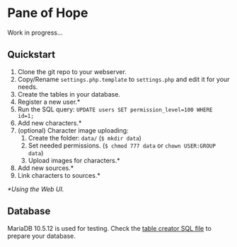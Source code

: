 # Pane of Hope

Work in progress...


## Quickstart

1. Clone the git repo to your webserver.
1. Copy/Rename `settings.php.template` to `settings.php` and edit it for your needs.
1. Create the tables in your database.
1. Register a new user.\*
1. Run the SQL query: `UPDATE users SET permission_level=100 WHERE id=1;`
1. Add new characters.\*
1. (optional) Character image uploading:
    1. Create the folder: `data/` (`$ mkdir data`)
    1. Set needed permissions. (`$ chmod 777 data` or `chown USER:GROUP data`)
    1. Upload images for characters.\*
1. Add new sources.\*
1. Link characters to sources.\*

*\*Using the Web UI.*

## Database

MariaDB 10.5.12 is used for testing.
Check the [table creator SQL file][table-creator-sql] to prepare your database.


[table-creator-sql]: CREATE_TABLE.sql
